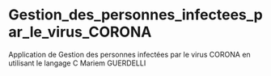 # Gestion_des_personnes_infectees_par_le_virus_CORONA
Application de Gestion des personnes infectées par le virus CORONA en utilisant le langage C 
Mariem GUERDELLI

